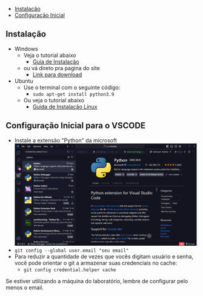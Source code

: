 <!-- toc -->
- [Instalação](#instalação)
- [Configuração Inicial](#configuração-inicial)

<!-- toc -->

## Instalação

- Windows
  - Veja o tutorial abaixo
    - [Guia de Instalação](https://python.org.br/instalacao-windows/)
  - ou vá direto pra pagina do site
    - [Link para download](https://www.python.org/downloads/)
- Ubuntu
  - Use o terminal com o seguinte código: 
    - `sudo apt-get install python3.9`
  - Ou veja o tutorial abaixo
    - [Guida de Instalação Linux](https://python.org.br/instalacao-linux/)

## Configuração Inicial para o VSCODE

- Instale a extensão "Python" da microsoft
![alt text](extensao.png)
- `git config --global user.email "seu email"`
- Para reduzir a quantidade de vezes que vocês digitam usuário e senha, você pode orientar o git a armazenar suas credenciais no cache:
  - `git config credential.helper cache`

Se estiver utilizando a máquina do laboratório, lembre de configurar pelo menos o email.
